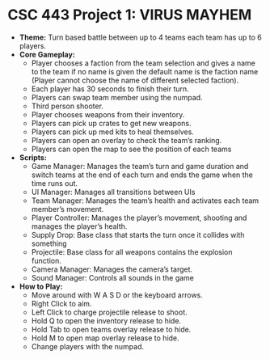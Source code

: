 # CSC 443 Project 1: VIRUS MAYHEM
- **Theme:** Turn based battle between up to 4 teams each team has up to 6 players.
- **Core Gameplay:**
  - Player chooses a faction from the team selection and gives a name to the team if no name is given the default name is the faction name (Player cannot choose the name of different selected faction).
  - Each player has 30 seconds to finish their turn.
  - Players can swap team member using the numpad. 
  - Third person shooter.
  - Player chooses weapons from their inventory.
  - Players can pick up crates to get new weapons. 
  - Players can pick up med kits to heal themselves.
  - Players can open an overlay to check the team’s ranking.
  - Players can open the map to see the position of each teams
- **Scripts:**
  - Game Manager: Manages the team’s turn and game duration and switch teams at the end of each turn and ends the game when the time runs out. 
  - UI Manager: Manages all transitions between UIs 
  - Team Manager: Manages the team’s health and activates each team member’s movement. 
  - Player Controller: Manages the player’s movement, shooting and manages the player’s health. 
  - Supply Drop: Base class that starts the turn once it collides with something 
  - Projectile: Base class for all weapons contains the explosion function. 
  - Camera Manager: Manages the camera’s target.
  - Sound Manager: Controls all sounds in the game
- **How to Play:**
  - Move around with W A S D or the keyboard arrows.
  - Right Click to aim. 
  - Left Click to charge projectile release to shoot. 
  - Hold Q to open the inventory release to hide. 
  - Hold Tab to open teams overlay release to hide. 
  - Hold M to open map overlay release to hide. 
  - Change players with the numpad. 
